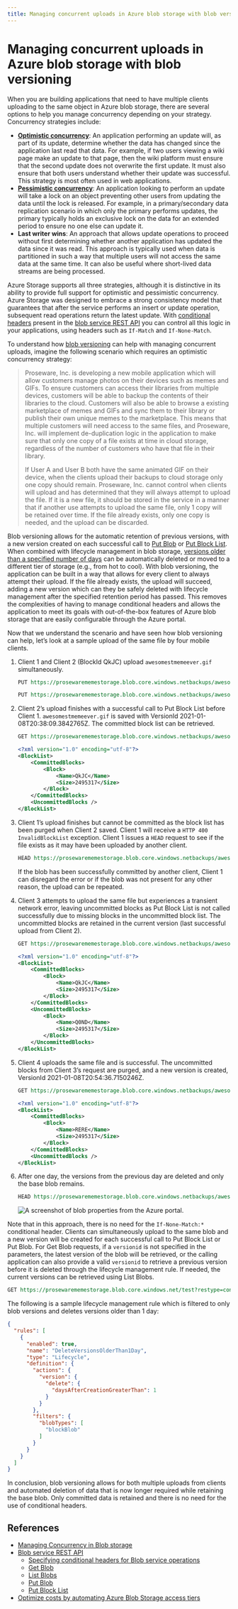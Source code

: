 ```yaml
---
title: Managing concurrent uploads in Azure blob storage with blob versioning
---
```


# Managing concurrent uploads in Azure blob storage with blob versioning

When you are building applications that need to have multiple clients uploading to the same object in Azure blob storage, there are several options to help you manage concurrency depending on your strategy. Concurrency strategies include:

- **[Optimistic concurrency](https://docs.microsoft.com/azure/storage/blobs/concurrency-manage#optimistic-concurrency)**: An application performing an update will, as part of its update, determine whether the data has changed since the application last read that data. For example, if two users viewing a wiki page make an update to that page, then the wiki platform must ensure that the second update does not overwrite the first update. It must also ensure that both users understand whether their update was successful. This strategy is most often used in web applications.
- **[Pessimistic concurrency](https://docs.microsoft.com/azure/storage/blobs/concurrency-manage#pessimistic-concurrency-for-blobs)**: An application looking to perform an update will take a lock on an object preventing other users from updating the data until the lock is released. For example, in a primary/secondary data replication scenario in which only the primary performs updates, the primary typically holds an exclusive lock on the data for an extended period to ensure no one else can update it.
- **Last writer wins**: An approach that allows update operations to proceed without first determining whether another application has updated the data since it was read. This approach is typically used when data is partitioned in such a way that multiple users will not access the same data at the same time. It can also be useful where short-lived data streams are being processed.

Azure Storage supports all three strategies, although it is distinctive in its ability to provide full support for optimistic and pessimistic concurrency. Azure Storage was designed to embrace a strong consistency model that guarantees that after the service performs an insert or update operation, subsequent read operations return the latest update. With [conditional headers](https://docs.microsoft.com/rest/api/storageservices/specifying-conditional-headers-for-blob-service-operations) present in the [blob service REST API](https://docs.microsoft.com/rest/api/storageservices/blob-service-rest-api) you can control all this logic in your applications, using headers such as `If-Match` and `If-None-Match`.

To understand how [blob versioning](https://docs.microsoft.com/azure/storage/blobs/versioning-overview) can help with managing concurrent uploads, imagine the following scenario which requires an optimistic concurrency strategy:

> Proseware, Inc. is developing a new mobile application which will allow customers manage photos on their devices such as memes and GIFs. To ensure customers can access their libraries from multiple devices, customers will be able to backup the contents of their libraries to the cloud. Customers will also be able to browse a existing marketplace of memes and GIFs and sync them to their library or publish their own unique memes to the marketplace. This means that multiple customers will need access to the same files, and Proseware, Inc. will implement de-duplication logic in the application to make sure that only one copy of a file exists at time in cloud storage, regardless of the number of customers who have that file in their library.
>
> If User A and User B both have the same animated GIF on their device, when the clients upload their backups to cloud storage only one copy should remain. Proseware, Inc. cannot control when clients will upload and has determined that they will always attempt to upload the file. If it is a new file, it should be stored in the service in a manner that if another use attempts to upload the same file, only 1 copy will be retained over time. If the file already exists, only one copy is needed, and the upload can be discarded.

Blob versioning allows for the automatic retention of previous versions, with a new version created on each successful call to [Put Blob](https://docs.microsoft.com/rest/api/storageservices/put-blob) or [Put Block List](https://docs.microsoft.com/rest/api/storageservices/put-block-list). When combined with lifecycle management in blob storage, [versions older than a specified number of days](https://docs.microsoft.com/azure/storage/blobs/storage-lifecycle-management-concepts?tabs=azure-portal#manage-versions) can be automatically deleted or moved to a different tier of storage (e.g., from hot to cool). With blob versioning, the application can be built in a way that allows for every client to always attempt their upload. If the file already exists, the upload will succeed, adding a new version which can they be safely deleted with lifecycle management after the specified retention period has passed. This removes the complexities of having to manage conditional headers and allows the application to meet its goals with out-of-the-box features of Azure blob storage that are easily configurable through the Azure portal.

Now that we understand the scenario and have seen how blob versioning can help, let’s look at a sample upload of the same file by four mobile clients.

1. Client 1 and Client 2 (BlockId QkJC) upload `awesomestmemeever.gif` simultaneously.

    ```rest
    PUT https://prosewarememestorage.blob.core.windows.netbackups/awesomestmemeever.gif?comp=block&blockid=QkJC&sv=2019-12-12&ss=bfqt&srt=sco&sp=rwdlacuptfx&se=2021-01-16T04:18:47Z&st=2021-01-08T20:18:47Z&spr=https&sig=XXXXXXXXXXXX
    ```

    ```rest
    PUT https://prosewarememestorage.blob.core.windows.netbackups/awesomestmemeever.gif?comp=block&blockid=QUFB&sv=2019-12-12&ss=bfqt&srt=sco&sp=rwdlacuptfx&se=2021-01-16T04:18:47Z&st=2021-01-08T20:18:47Z&spr=https&sig=XXXXXXXXXXXX
    ```

2. Client 2’s upload finishes with a successful call to Put Block List before Client 1. `awesomestmemeever.gif` is saved with VersionId 2021-01-08T20:38:09.3842765Z. The committed block list can be retrieved.

    ```rest
    GET https://prosewarememestorage.blob.core.windows.netbackups/awesomestmemeever.gif?comp=blocklist&blocklisttype=all&sv=2019-12-12&ss=bfqt&srt=sco&sp=rwdlacuptfx&se=2021-01-16T04:18:47Z&st=2021-01-08T20:18:47Z&spr=https&sig=XXXXXXXXXXXX 
    ```

    ```xml
    <?xml version="1.0" encoding="utf-8"?>
    <BlockList>
        <CommittedBlocks>
            <Block>
                <Name>QkJC</Name>
                <Size>2495317</Size>
            </Block>
        </CommittedBlocks>
        <UncommittedBlocks />
    </BlockList>
    ```

3. Client 1’s upload finishes but cannot be committed as the block list has been purged when Client 2 saved. Client 1 will receive a `HTTP 400 InvalidBlockList` exception. Client 1 issues a `HEAD` request to see if the file exists as it may have been uploaded by another client.

    ```rest
    HEAD https://prosewarememestorage.blob.core.windows.netbackups/awesomestmemeever.gif?sv=2019-12-12&ss=bfqt&srt=sco&sp=rwdlacuptfx&se=2021-01-16T04:18:47Z&st=2021-01-08T20:18:47Z&spr=https&sig=XXXXXXXXXXXX
    ```

    If the blob has been successfully committed by another client, Client 1 can disregard the error or if the blob was not present for any other reason, the upload can be repeated. 

4. Client 3 attempts to upload the same file but experiences a transient network error, leaving uncommitted blocks as Put Block List is not called successfully due to missing blocks in the uncommitted block list. The uncommitted blocks are retained in the current version (last successful upload from Client 2).

    ```rest
    GET https://prosewarememestorage.blob.core.windows.netbackups/awesomestmemeever.gif?comp=blocklist&blocklisttype=all&sv=2019-12-12&ss=bfqt&srt=sco&sp=rwdlacuptfx&se=2021-01-16T04:18:47Z&st=2021-01-08T20:18:47Z&spr=https&sig=XXXXXXXXXXXX 
    ```

    ```xml
    <?xml version="1.0" encoding="utf-8"?>
    <BlockList>
        <CommittedBlocks>
            <Block>
                <Name>QkJC</Name>
                <Size>2495317</Size>
            </Block>
        </CommittedBlocks>
        <UncommittedBlocks>
            <Block>
                <Name>Q0ND</Name>
                <Size>2495317</Size>
            </Block>
        </UncommittedBlocks>
    </BlockList>
    ```

5. Client 4 uploads the same file and is successful. The uncommitted blocks from Client 3’s request are purged, and a new version is created, VersionId 2021-01-08T20:54:36.7150246Z.

    ```rest
    GET https://prosewarememestorage.blob.core.windows.netbackups/awesomestmemeever.gif?comp=blocklist&blocklisttype=all&sv=2019-12-12&ss=bfqt&srt=sco&sp=rwdlacuptfx&se=2021-01-16T04:18:47Z&st=2021-01-08T20:18:47Z&spr=https&sig=XXXXXXXXXXXX 
    ```

    ```xml
    <?xml version="1.0" encoding="utf-8"?>
    <BlockList>
        <CommittedBlocks>
            <Block>
                <Name>RERE</Name>
                <Size>2495317</Size>
            </Block>
        </CommittedBlocks>
        <UncommittedBlocks />
    </BlockList>
    ```

6. After one day, the versions from the previous day are deleted and only the base blob remains.

    ```rest
    HEAD https://prosewarememestorage.blob.core.windows.netbackups/awesomestmemeever.gif?sv=2019-12-12&ss=bfqt&srt=sco&sp=rwdlacuptfx&se=2021-01-16T04:18:47Z&st=2021-01-08T20:18:47Z&spr=https&sig=XXXXXXXXXXXX
    ```

    ![A screenshot of blob properties from the Azure portal.](blobproperties.png)

Note that in this approach, there is no need for the `If-None-Match:*` conditional header. Clients can simultaneously upload to the same blob and a new version will be created for each successful call to Put Block List or Put Blob. For Get Blob requests, if a `versionid` is not specified in the parameters, the latest version of the blob will be retrieved, or the calling application can also provide a valid `versionid` to retrieve a previous version before it is deleted through the lifecycle management rule. If needed, the current versions can be retrieved using List Blobs.

```rest
GET https://prosewarememestorage.blob.core.windows.net/test?restype=container&comp=list&include=versions&sv=2019-12-12&ss=bfqt&srt=sco&sp=rwdlacuptfx&se=2021-01-16T04:18:47Z&st=2021-01-08T20:18:47Z&spr=https&sig=XXXXXXXXXXXX&prefix=awesomestmemeever.gif 
```

The following is a sample lifecycle management rule which is filtered to only blob versions and deletes versions older than 1 day:

```json
{
  "rules": [
    {
      "enabled": true,
      "name": "DeleteVersionsOlderThan1Day",
      "type": "Lifecycle",
      "definition": {
        "actions": {
          "version": {
            "delete": {
              "daysAfterCreationGreaterThan": 1
            }
          }
        },
        "filters": {
          "blobTypes": [
            "blockBlob"
          ]
        }
      }
    }
  ]
}
```

In conclusion, blob versioning allows for both multiple uploads from clients and automated deletion of data that is now longer required while retaining the base blob. Only committed data is retained and there is no need for the use of conditional headers.

## References

- [Managing Concurrency in Blob storage](https://docs.microsoft.com/azure/storage/blobs/concurrency-manage)
- [Blob service REST API](https://docs.microsoft.com/rest/api/storageservices/blob-service-rest-api)
  - [Specifying conditional headers for Blob service operations](https://docs.microsoft.com/rest/api/storageservices/specifying-conditional-headers-for-blob-service-operations)
  - [Get Blob](https://docs.microsoft.com/rest/api/storageservices/get-blob)
  - [List Blobs](https://docs.microsoft.com/rest/api/storageservices/list-blobs)
  - [Put Blob](https://docs.microsoft.com/rest/api/storageservices/put-blob)
  - [Put Block List](https://docs.microsoft.com/rest/api/storageservices/put-block-list)
- [Optimize costs by automating Azure Blob Storage access tiers](https://docs.microsoft.com/azure/storage/blobs/storage-lifecycle-management-concepts)

